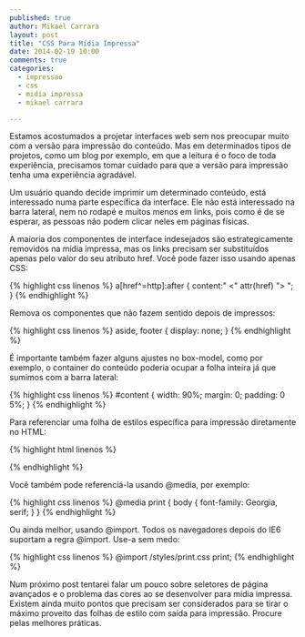```yaml
---
published: true
author: Mikael Carrara
layout: post
title: "CSS Para Mídia Impressa"
date: 2014-02-19 10:00
comments: true
categories:
  - impressao
  - css
  - midia impressa
  - mikael carrara

---
```


Estamos acostumados a projetar interfaces web sem nos preocupar muito com a versão para impressão do conteúdo. Mas em determinados tipos de projetos, como um blog por exemplo, em que a leitura é o foco de toda experiência, precisamos tomar cuidado para que a versão para impressão tenha uma experiência agradável.

<!--more-->

Um usuário quando decide imprimir um determinado conteúdo, está interessado numa parte específica da interface. Ele não está interessado na barra lateral, nem no rodapé e muitos menos em links, pois como é de se esperar, as pessoas não podem clicar neles em páginas físicas.

A maioria dos componentes de interface indesejados são estrategicamente removidos na mídia impressa, mas os links precisam ser substituídos apenas pelo valor do seu atributo href. Você pode fazer isso usando apenas CSS:

{% highlight css linenos %}
a[href^=http]:after {
  content:" <" attr(href) "> ";
}
{% endhighlight %}

Remova os componentes que não fazem sentido depois de impressos:

{% highlight css linenos %}
aside,
footer {
  display: none;
}
{% endhighlight %}

É importante também fazer alguns ajustes no box-model, como por exemplo, o container do conteúdo poderia ocupar a folha inteira já que sumimos com a barra lateral:

{% highlight css linenos %}
#content {
  width: 90%;
  margin: 0;
  padding: 0 5%;
}
{% endhighlight %}

Para referenciar uma folha de estilos específica para impressão diretamente no HTML:

{% highlight html linenos %}
<link rel="stylesheet" type="text/css" media="print.css">
{% endhighlight %}

Você também pode referenciá-la usando @media, por exemplo:

{% highlight css linenos %}
@media print {
  body {
    font-family: Georgia, serif;
  }
}
{% endhighlight %}

Ou ainda melhor, usando @import. Todos os navegadores depois do IE6 suportam a regra @import. Use-a sem medo:

{% highlight css linenos %}
@import /styles/print.css print;
{% endhighlight %}

Num próximo post tentarei falar um pouco sobre seletores de página avançados e o problema das cores ao se desenvolver para mídia impressa. Existem ainda muito pontos que precisam ser considerados para se tirar o máximo proveito das folhas de estilo com saída para impressão. Procure pelas melhores práticas.
